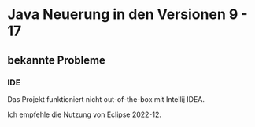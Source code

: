 # Java Neuerung in den Versionen 9 - 17

## bekannte Probleme

### IDE

Das Projekt funktioniert nicht out-of-the-box mit Intellij IDEA.

Ich empfehle die Nutzung von Eclipse 2022-12.
